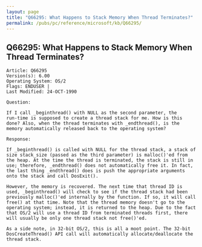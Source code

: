 ```yaml
---
layout: page
title: "Q66295: What Happens to Stack Memory When Thread Terminates?"
permalink: /pubs/pc/reference/microsoft/kb/Q66295/
---
```


## Q66295: What Happens to Stack Memory When Thread Terminates?

	Article: Q66295
	Version(s): 6.00
	Operating System: OS/2
	Flags: ENDUSER |
	Last Modified: 24-OCT-1990
	
	Question:
	
	If I call _beginthread() with NULL as the second parameter, the
	run-time is supposed to create a thread stack for me. How is this
	done? Also, when the thread terminates with _endthread(), is the
	memory automatically released back to the operating system?
	
	Response:
	
	If _beginthread() is called with NULL for the thread stack, a stack of
	size stack_size (passed as the third parameter) is malloc()'ed from
	the heap. At the time the thread is terminated, the stack is still in
	use; therefore, _endthread() does not automatically free it. In fact,
	the last thing _endthread() does is push the appropriate arguments
	onto the stack and call DosExit().
	
	However, the memory is recovered. The next time that thread ID is
	used, _beginthread() will check to see if the thread stack had been
	previously malloc()'ed internally by the function. If so, it will call
	free() at that time. Note that the thread memory doesn't go to the
	operating system; instead, it is returned to the heap. Due to the fact
	that OS/2 will use a thread ID from terminated threads first, there
	will usually be only one thread stack not free()'ed.
	
	As a side note, in 32-bit OS/2, this is all a moot point. The 32-bit
	DosCreateThread() API call will automatically allocate/deallocate the
	thread stack.
